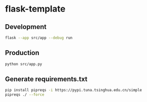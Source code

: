 # flask-template

## Development

```bash
flask --app src/app --debug run
```

## Production

```bash
python src/app.py
```

## Generate requirements.txt

```bash
pip install pipreqs -i https://pypi.tuna.tsinghua.edu.cn/simple
pipreqs ./ --force
```